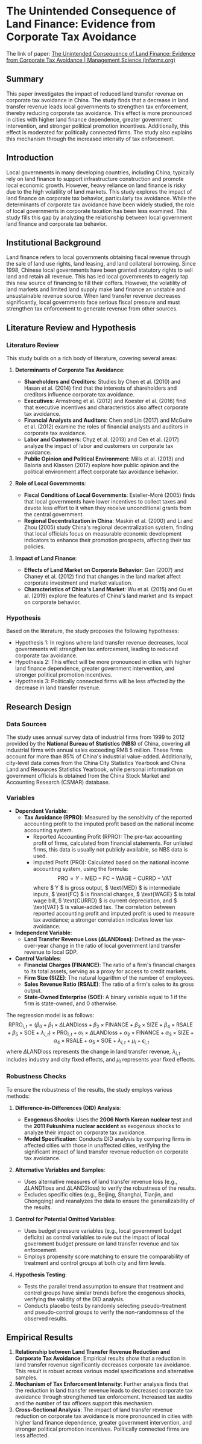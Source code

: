 # The Unintended Consequence of Land Finance: Evidence from Corporate Tax Avoidance



The link of paper: [The Unintended Consequence of Land Finance: Evidence from Corporate Tax Avoidance | Management Science (informs.org)](https://pubsonline.informs.org/doi/full/10.1287/mnsc.2021.4191)

## Summary

This paper investigates the impact of reduced land transfer revenue on corporate tax avoidance in China. The study finds that a decrease in land transfer revenue leads local governments to strengthen tax enforcement, thereby reducing corporate tax avoidance. This effect is more pronounced in cities with higher land finance dependence, greater government intervention, and stronger political promotion incentives. Additionally, this effect is moderated for politically connected firms. The study also explains this mechanism through the increased intensity of tax enforcement.

## Introduction
Local governments in many developing countries, including China, typically rely on land finance to support infrastructure construction and promote local economic growth. However, heavy reliance on land finance is risky due to the high volatility of land markets. This study explores the impact of land finance on corporate tax behavior, particularly tax avoidance. While the determinants of corporate tax avoidance have been widely studied, the role of local governments in corporate taxation has been less examined. This study fills this gap by analyzing the relationship between local government land finance and corporate tax behavior.

## Institutional Background
Land finance refers to local governments obtaining fiscal revenue through the sale of land use rights, land leasing, and land collateral borrowing. Since 1998, Chinese local governments have been granted statutory rights to sell land and retain all revenue. This has led local governments to eagerly tap this new source of financing to fill their coffers. However, the volatility of land markets and limited land supply make land finance an unstable and unsustainable revenue source. When land transfer revenue decreases significantly, local governments face serious fiscal pressure and must strengthen tax enforcement to generate revenue from other sources.

## Literature Review and Hypothesis

### Literature Review
This study builds on a rich body of literature, covering several areas:

1. **Determinants of Corporate Tax Avoidance**:
   - **Shareholders and Creditors**: Studies by Chen et al. (2010) and Hasan et al. (2014) find that the interests of shareholders and creditors influence corporate tax avoidance.
   - **Executives**: Armstrong et al. (2012) and Koester et al. (2016) find that executive incentives and characteristics also affect corporate tax avoidance.
   - **Financial Analysts and Auditors**: Chen and Lin (2017) and McGuire et al. (2012) examine the roles of financial analysts and auditors in corporate tax avoidance.
   - **Labor and Customers**: Chyz et al. (2013) and Cen et al. (2017) analyze the impact of labor and customers on corporate tax avoidance.
   - **Public Opinion and Political Environment**: Mills et al. (2013) and Baloria and Klassen (2017) explore how public opinion and the political environment affect corporate tax avoidance behavior.

2. **Role of Local Governments**:
   - **Fiscal Conditions of Local Governments**: Esteller-Moré (2005) finds that local governments have lower incentives to collect taxes and devote less effort to it when they receive unconditional grants from the central government.
   - **Regional Decentralization in China**: Maskin et al. (2000) and Li and Zhou (2005) study China's regional decentralization system, finding that local officials focus on measurable economic development indicators to enhance their promotion prospects, affecting their tax policies.

3. **Impact of Land Finance**:
   - **Effects of Land Market on Corporate Behavior**: Gan (2007) and Chaney et al. (2012) find that changes in the land market affect corporate investment and market valuation.
   - **Characteristics of China's Land Market**: Wu et al. (2015) and Gu et al. (2019) explore the features of China's land market and its impact on corporate behavior.

### Hypothesis
Based on the literature, the study proposes the following hypotheses:
- Hypothesis 1: In regions where land transfer revenue decreases, local governments will strengthen tax enforcement, leading to reduced corporate tax avoidance.
- Hypothesis 2: This effect will be more pronounced in cities with higher land finance dependence, greater government intervention, and stronger political promotion incentives.
- Hypothesis 3: Politically connected firms will be less affected by the decrease in land transfer revenue.

## Research Design
### Data Sources
The study uses annual survey data of industrial firms from 1999 to 2012 provided by the **National Bureau of Statistics (NBS)** of China, covering all industrial firms with annual sales exceeding RMB 5 million. These firms account for more than 85% of China's industrial value-added. Additionally, city-level data comes from the China City Statistics Yearbook and China Land and Resources Statistics Yearbook, while personal information on government officials is obtained from the China Stock Market and Accounting Research (CSMAR) database.

### Variables

- **Dependent Variable**:
  - **Tax Avoidance (RPRO)**: Measured by the sensitivity of the reported accounting profit to the imputed profit based on the national income accounting system.
    - Reported Accounting Profit (RPRO): The pre-tax accounting profit of firms, calculated from financial statements. For unlisted firms, this data is usually not publicly available, so NBS data is used.
    - Imputed Profit (PRO): Calculated based on the national income accounting system, using the formula: $$ \text{PRO} = Y - \text{MED} - \text{FC} - \text{WAGE} - \text{CURRD} - \text{VAT} $$
    where $ Y $ is gross output, $ \text{MED} $ is intermediate inputs, $ \text{FC} $ is financial charges, $ \text{WAGE} $ is total wage bill, $ \text{CURRD} $ is current depreciation, and $ \text{VAT} $ is value-added tax. The correlation between reported accounting profit and imputed profit is used to measure tax avoidance; a stronger correlation indicates lower tax avoidance.
- **Independent Variable**:
  - **Land Transfer Revenue Loss ($\Delta$LANDloss)**: Defined as the year-over-year change in the ratio of local government land transfer revenue to local GDP.
- **Control Variables**:
  - **Financial Charges (FINANCE)**: The ratio of a firm's financial charges to its total assets, serving as a proxy for access to credit markets.
  - **Firm Size (SIZE)**: The natural logarithm of the number of employees.
  - **Sales Revenue Ratio (RSALE)**: The ratio of a firm's sales to its gross output.
  - **State-Owned Enterprise (SOE)**: A binary variable equal to 1 if the firm is state-owned, and 0 otherwise.

The regression model is as follows:
$$
\text{RPRO}_{i,t} = (\beta_0 + \beta_1 \times \Delta\text{LANDloss} + \beta_2 \times \text{FINANCE} + \beta_3 \times \text{SIZE} + \beta_4 \times \text{RSALE} + \beta_5 \times \text{SOE} + \lambda_{i,t}) \times \text{PRO}_{i,t} + \alpha_1 \times \Delta\text{LANDloss} + \alpha_2 \times \text{FINANCE} + \alpha_3 \times \text{SIZE} + \alpha_4 \times \text{RSALE} + \alpha_5 \times \text{SOE} + \lambda_{i,t} + \mu_i + \epsilon_{i,t}
$$
where $\Delta\text{LANDloss}$ represents the change in land transfer revenue, $\lambda_{i,t}$ includes industry and city fixed effects, and $\mu_i$ represents year fixed effects.

### Robustness Checks

To ensure the robustness of the results, the study employs various methods:

1. **Difference-in-Differences (DID) Analysis**:
   - **Exogenous Shocks**: Uses the **2006 North Korean nuclear test** and the **2011 Fukushima nuclear accident** as exogenous shocks to analyze their impact on corporate tax avoidance.
   - **Model Specification**: Conducts DID analysis by comparing firms in affected cities with those in unaffected cities, verifying the significant impact of land transfer revenue reduction on corporate tax avoidance.

2. **Alternative Variables and Samples**:
   - Uses alternative measures of land transfer revenue loss (e.g., $\Delta$LAND1loss and $\Delta$LAND2loss) to verify the robustness of the results.
   - Excludes specific cities (e.g., Beijing, Shanghai, Tianjin, and Chongqing) and reanalyzes the data to ensure the generalizability of the results.

3. **Control for Potential Omitted Variables**:
   - Uses budget pressure variables (e.g., local government budget deficits) as control variables to rule out the impact of local government budget pressure on land transfer revenue and tax enforcement.
   - Employs propensity score matching to ensure the comparability of treatment and control groups at both city and firm levels.

4. **Hypothesis Testing**:
   - Tests the parallel trend assumption to ensure that treatment and control groups have similar trends before the exogenous shocks, verifying the validity of the DID analysis.
   - Conducts placebo tests by randomly selecting pseudo-treatment and pseudo-control groups to verify the non-randomness of the observed results.

## Empirical Results

1. **Relationship between Land Transfer Revenue Reduction and Corporate Tax Avoidance**: Empirical results show that a reduction in land transfer revenue significantly decreases corporate tax avoidance. This result is robust across various model specifications and alternative samples.
2. **Mechanism of Tax Enforcement Intensity**: Further analysis finds that the reduction in land transfer revenue leads to decreased corporate tax avoidance through strengthened tax enforcement. Increased tax audits and the number of tax officers support this mechanism.
3. **Cross-Sectional Analysis**: The impact of land transfer revenue reduction on corporate tax avoidance is more pronounced in cities with higher land finance dependence, greater government intervention, and stronger political promotion incentives. Politically connected firms are less affected.
